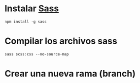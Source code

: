 # Instalar [Sass](https://sass-lang.com)

```shell
npm install -g sass
```

# Compilar los archivos sass

```shell   
sass scss:css --no-source-map
```

# Crear una nueva rama (branch)